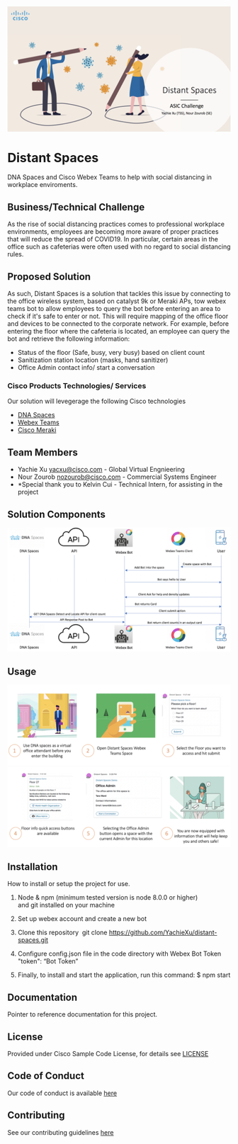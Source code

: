 ![](images/Screen%20Shot%202020-07-20%20at%206.22.11%20PM.png)

# Distant Spaces


DNA Spaces and Cisco Webex Teams to help with social distancing in workplace enviroments.

## Business/Technical Challenge


As the rise of social distancing practices comes to professional workplace environments, employees are becoming more aware of proper practices that will reduce the spread of COVID19. In particular, certain areas in the office such as cafeterias were often used with no regard to social distancing rules.

## Proposed Solution


As such, Distant Spaces is a solution that tackles this issue by connecting to the office wireless system, based on catalyst 9k or Meraki APs, tow webex teams bot to allow employees to query the bot before entering an area to check if it's safe to enter or not. This will require mapping of the office floor and devices to be connected to the corporate network. For example, before entering the floor where the cafeteria is located, an employee can query the bot and retrieve the following information: 

- Status of the floor (Safe, busy, very busy) based on client count
- Sanitization station location (masks, hand sanitizer)
- Office Admin contact info/ start a conversation

### Cisco Products Technologies/ Services


Our solution will levegerage the following Cisco technologies

* [DNA Spaces](https://dnaspaces.cisco.com/)
* [Webex Teams](https://www.webex.com/team-collaboration.html)
* [Cisco Meraki](https://meraki.cisco.com/)

## Team Members


* Yachie Xu <yacxu@cisco.com> - Global Virtual Engnieering
* Nour Zourob <nozourob@cisco.com> - Commercial Systems Engineer
* *Special thank you to Kelvin Cui - Technical Intern, for assisting in the project

## Solution Components


<!-- This does not need to be completed during the initial submission phase  

Provide a brief overview of the components involved with this project. e.g Python /  -->

![](images/Screen%20Shot%202020-07-20%20at%206.38.19%20PM.png)

## Usage

<!-- This does not need to be completed during the initial submission phase  

Provide a brief overview of how to use the solution  -->

![](images/Screen%20Shot%202020-07-20%20at%206.46.03%20PM.png)
![](images/Screen%20Shot%202020-07-20%20at%206.46.09%20PM.png)


## Installation

How to install or setup the project for use.

1. Node & npm (minimum tested version is node 8.0.0 or higher) and git installed on your machine

2. Set up webex account and create a new bot

3. Clone this repository 
   git clone https://github.com/YachieXu/distant-spaces.git

4. Configure config.json file in the code directory with Webex Bot Token
   "token": “Bot Token”

5. Finally, to install and start the application, run this command:
  $ npm start

## Documentation

Pointer to reference documentation for this project.


## License

Provided under Cisco Sample Code License, for details see [LICENSE](./LICENSE.md)

## Code of Conduct

Our code of conduct is available [here](./CODE_OF_CONDUCT.md)

## Contributing

See our contributing guidelines [here](./CONTRIBUTING.md)
